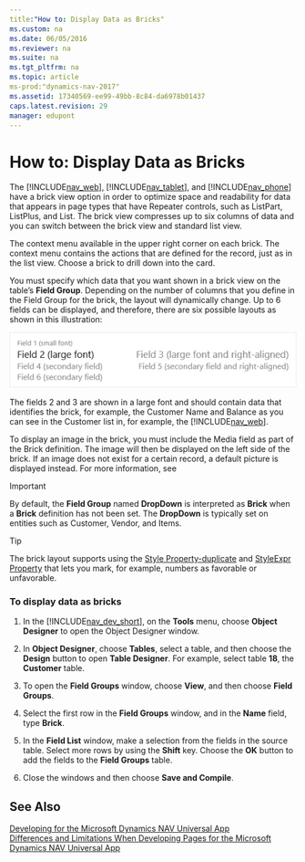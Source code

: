 ```yaml
---
title:"How to: Display Data as Bricks"
ms.custom: na
ms.date: 06/05/2016
ms.reviewer: na
ms.suite: na
ms.tgt_pltfrm: na
ms.topic: article
ms-prod:"dynamics-nav-2017"
ms.assetid: 17340569-ee99-49bb-8c84-da6978b01437
caps.latest.revision: 29
manager: edupont
---
```

# How to: Display Data as Bricks
The [!INCLUDE[nav_web](includes/nav_web_md.md)], [!INCLUDE[nav_tablet](includes/nav_tablet_md.md)], and [!INCLUDE[nav_phone](includes/nav_phone_md.md)] have a brick view option in order to optimize space and readability for data that appears in page types that have Repeater controls, such as ListPart, ListPlus, and List. The brick view compresses up to six columns of data and you can switch between the brick view and standard list view.  
  
 The context menu available in the upper right corner on each brick. The context menu contains the actions that are defined for the record, just as in the list view. Choose a brick to drill down into the card.  
  
 You must specify which data that you want shown in a brick view on the table’s **Field Group**. Depending on the number of columns that you define in the Field Group for the brick, the layout will dynamically change. Up to 6 fields can be displayed, and therefore, there are six possible layouts as shown in this illustration:  
  
 ![Brick layout for tablet and phone](media/TabletPhone_BrickLayout.jpg "TabletPhone\_BrickLayout")  
  
 The fields 2 and 3 are shown in a large font and should contain data that identifies the brick, for example, the Customer Name and Balance as you can see in the Customer list in, for example, the [!INCLUDE[nav_web](includes/nav_web_md.md)].  
  
 To display an image in the brick, you must include the Media field as part of the Brick definition. The image will then be displayed on the left side of the brick. If an image does not exist for a certain record, a default picture is displayed instead. For more information, see  
  
> [!IMPORTANT]  
>  By default, the **Field Group** named **DropDown** is interpreted as **Brick** when a **Brick** definition has not been set. The **DropDown** is typically set on entities such as Customer, Vendor, and Items.  
  
> [!TIP]  
>  The brick layout supports using the [Style Property\-duplicate](Style-Property-duplicate.md) and [StyleExpr Property](StyleExpr-Property.md) that lets you mark, for example, numbers as favorable or unfavorable.  
  
### To display data as bricks  
  
1.  In the [!INCLUDE[nav_dev_short](includes/nav_dev_short_md.md)], on the **Tools** menu, choose **Object Designer** to open the Object Designer window.  
  
2.  In **Object Designer**, choose **Tables**, select a table, and then choose the **Design** button to open **Table Designer**. For example, select table **18**, the **Customer** table.  
  
3.  To open the **Field Groups** window, choose **View**, and then choose **Field Groups**.  
  
4.  Select the first row in the **Field Groups** window, and in the **Name** field, type **Brick**.  
  
5.  In the **Field List** window, make a selection from the fields in the source table. Select more rows by using the **Shift** key. Choose the **OK** button to add the fields to the **Field Groups** table.  
  
6.  Close the windows and then choose **Save and Compile**.  
  
## See Also  
 [Developing for the Microsoft Dynamics NAV Universal App](Developing-for-the-Microsoft-Dynamics-NAV-Universal-App.md)   
 [Differences and Limitations When Developing Pages for the Microsoft Dynamics NAV Universal App](Differences-and-Limitations-When-Developing-Pages-for-the-Microsoft-Dynamics-NAV-Universal-App.md)